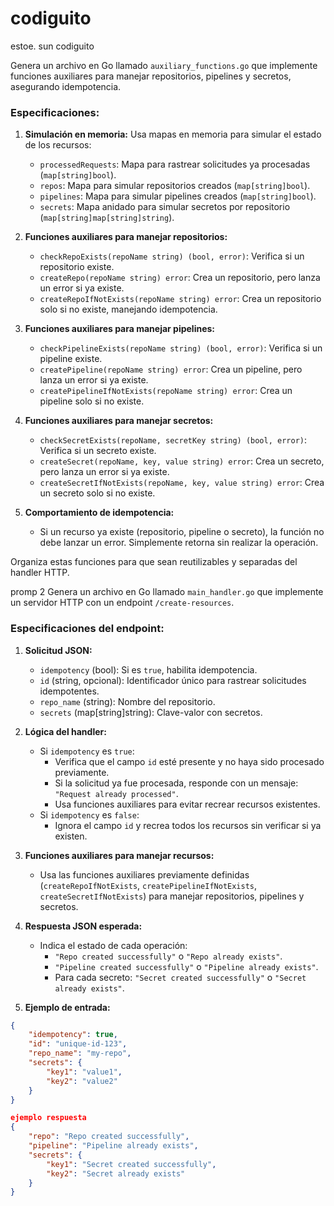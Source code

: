 # codiguito
estoe. sun codiguito

Genera un archivo en Go llamado `auxiliary_functions.go` que implemente funciones auxiliares para manejar repositorios, pipelines y secretos, asegurando idempotencia. 

### Especificaciones:
1. **Simulación en memoria:** Usa mapas en memoria para simular el estado de los recursos:
   - `processedRequests`: Mapa para rastrear solicitudes ya procesadas (`map[string]bool`).
   - `repos`: Mapa para simular repositorios creados (`map[string]bool`).
   - `pipelines`: Mapa para simular pipelines creados (`map[string]bool`).
   - `secrets`: Mapa anidado para simular secretos por repositorio (`map[string]map[string]string`).

2. **Funciones auxiliares para manejar repositorios:**
   - `checkRepoExists(repoName string) (bool, error)`: Verifica si un repositorio existe.
   - `createRepo(repoName string) error`: Crea un repositorio, pero lanza un error si ya existe.
   - `createRepoIfNotExists(repoName string) error`: Crea un repositorio solo si no existe, manejando idempotencia.

3. **Funciones auxiliares para manejar pipelines:**
   - `checkPipelineExists(repoName string) (bool, error)`: Verifica si un pipeline existe.
   - `createPipeline(repoName string) error`: Crea un pipeline, pero lanza un error si ya existe.
   - `createPipelineIfNotExists(repoName string) error`: Crea un pipeline solo si no existe.

4. **Funciones auxiliares para manejar secretos:**
   - `checkSecretExists(repoName, secretKey string) (bool, error)`: Verifica si un secreto existe.
   - `createSecret(repoName, key, value string) error`: Crea un secreto, pero lanza un error si ya existe.
   - `createSecretIfNotExists(repoName, key, value string) error`: Crea un secreto solo si no existe.

5. **Comportamiento de idempotencia:**
   - Si un recurso ya existe (repositorio, pipeline o secreto), la función no debe lanzar un error. Simplemente retorna sin realizar la operación.

Organiza estas funciones para que sean reutilizables y separadas del handler HTTP.

promp 2
Genera un archivo en Go llamado `main_handler.go` que implemente un servidor HTTP con un endpoint `/create-resources`.

### Especificaciones del endpoint:
1. **Solicitud JSON:**
   - `idempotency` (bool): Si es `true`, habilita idempotencia.
   - `id` (string, opcional): Identificador único para rastrear solicitudes idempotentes.
   - `repo_name` (string): Nombre del repositorio.
   - `secrets` (map[string]string): Clave-valor con secretos.

2. **Lógica del handler:**
   - Si `idempotency` es `true`:
     - Verifica que el campo `id` esté presente y no haya sido procesado previamente.
     - Si la solicitud ya fue procesada, responde con un mensaje: `"Request already processed"`.
     - Usa funciones auxiliares para evitar recrear recursos existentes.
   - Si `idempotency` es `false`:
     - Ignora el campo `id` y recrea todos los recursos sin verificar si ya existen.

3. **Funciones auxiliares para manejar recursos:**
   - Usa las funciones auxiliares previamente definidas (`createRepoIfNotExists`, `createPipelineIfNotExists`, `createSecretIfNotExists`) para manejar repositorios, pipelines y secretos.

4. **Respuesta JSON esperada:**
   - Indica el estado de cada operación:
     - `"Repo created successfully"` o `"Repo already exists"`.
     - `"Pipeline created successfully"` o `"Pipeline already exists"`.
     - Para cada secreto: `"Secret created successfully"` o `"Secret already exists"`.

5. **Ejemplo de entrada:**
```json
{
    "idempotency": true,
    "id": "unique-id-123",
    "repo_name": "my-repo",
    "secrets": {
        "key1": "value1",
        "key2": "value2"
    }
}

ejemplo respuesta
{
    "repo": "Repo created successfully",
    "pipeline": "Pipeline already exists",
    "secrets": {
        "key1": "Secret created successfully",
        "key2": "Secret already exists"
    }
}

